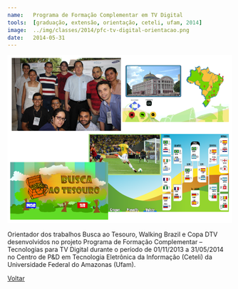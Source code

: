```yaml
---
name:  	Programa de Formação Complementar em TV Digital
tools: 	[graduação, extensão, orientação, ceteli, ufam, 2014]
image: 	../img/classes/2014/pfc-tv-digital-orientacao.png
date: 	2014-05-31
---
```


![](../img/classes/2014/pfc-tv-digital-orientacao.png)

Orientador dos trabalhos Busca ao Tesouro, Walking Brazil e Copa DTV desenvolvidos no projeto Programa de Formação Complementar – Tecnologias para TV Digital durante o período de 01/11/2013 a 31/05/2014 no Centro de P&D em Tecnologia Eletrônica da Informação (Ceteli) da Universidade Federal do Amazonas (Ufam). 

<p class="text-center">
	<a class="btn btn-outline-primary mt-1" href="{{ site.baseurl }}/classes/">Voltar</a>
</p>